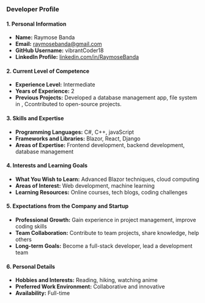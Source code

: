 ### Developer Profile

#### 1. Personal Information

- **Name:** Raymose Banda
- **Email:** raymosebanda@gmail.com
- **GitHub Username:** vibrantCoder18
- **LinkedIn Profile:** [linkedin.com/in/RaymoseBanda](https://www.linkedin.com/in/raymose-banda-529634276)

#### 2. Current Level of Competence

- **Experience Level:** Intermediate
- **Years of Experience:** 2
- **Previous Projects:** Developed a database management app, file system in , Ccontributed to open-source projects.

#### 3. Skills and Expertise

- **Programming Languages:** C#, C++, javaScript
- **Frameworks and Libraries:** Blazor, React, Django
- **Areas of Expertise:** Frontend development, backend development, database management

#### 4. Interests and Learning Goals

- **What You Wish to Learn:** Advanced Blazor techniques, cloud computing
- **Areas of Interest:** Web development, machine learning
- **Learning Resources:** Online courses, tech blogs, coding challenges

#### 5. Expectations from the Company and Startup

- **Professional Growth:** Gain experience in project management, improve coding skills
- **Team Collaboration:** Contribute to team projects, share knowledge, help others
- **Long-term Goals:** Become a full-stack developer, lead a development team

#### 6. Personal Details

- **Hobbies and Interests:** Reading, hiking, watching anime
- **Preferred Work Environment:** Collaborative and innovative
- **Availability:** Full-time
